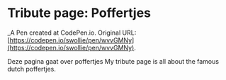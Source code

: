 # Tribute page: Poffertjes
 _A Pen created at CodePen.io. Original URL: [https://codepen.io/swollie/pen/wvvGMNy](https://codepen.io/swollie/pen/wvvGMNy).

 Deze pagina gaat over poffertjes
My tribute page is all about the famous dutch poffertjes.